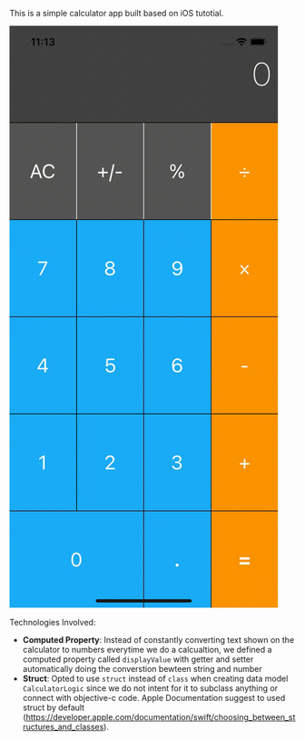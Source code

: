 This is a simple calculator app built based on iOS tutotial.

![demo](media/demo.gif)

Technologies Involved:

- **Computed Property**: Instead of constantly converting text shown on the calculator to numbers everytime we do a calcualtion, we defined a computed property called `displayValue` with getter and setter automatically doing the converstion bewteen string and number
- **Struct**:  Opted to use `struct` instead of `class` when creating data model `CalculatorLogic` since we do not intent for it to subclass anything or connect with objective-c code. Apple Documentation suggest to used struct by default (https://developer.apple.com/documentation/swift/choosing_between_structures_and_classes).